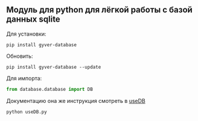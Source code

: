 ## Модуль для python для лёгкой работы с базой данных sqlite

Для установки:

```
pip install gyver-database
```

Обновить:

```
pip install gyver-database --update
```

Для импорта:

```python
from database.database import DB
```

Документацию она же инструкция смотреть в [useDB](https://github.com/MaxGyverTech/database/blob/master/useDB.py)

```
python useDB.py
```
